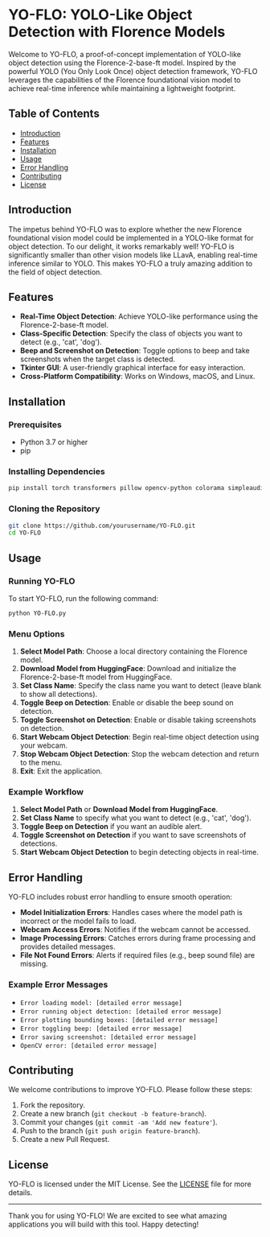 
# YO-FLO: YOLO-Like Object Detection with Florence Models

Welcome to YO-FLO, a proof-of-concept implementation of YOLO-like object detection using the Florence-2-base-ft model. Inspired by the powerful YOLO (You Only Look Once) object detection framework, YO-FLO leverages the capabilities of the Florence foundational vision model to achieve real-time inference while maintaining a lightweight footprint.

## Table of Contents

- [Introduction](#introduction)
- [Features](#features)
- [Installation](#installation)
- [Usage](#usage)
- [Error Handling](#error-handling)
- [Contributing](#contributing)
- [License](#license)

## Introduction

The impetus behind YO-FLO was to explore whether the new Florence foundational vision model could be implemented in a YOLO-like format for object detection. To our delight, it works remarkably well! YO-FLO is significantly smaller than other vision models like LLavA, enabling real-time inference similar to YOLO. This makes YO-FLO a truly amazing addition to the field of object detection.

## Features

- **Real-Time Object Detection**: Achieve YOLO-like performance using the Florence-2-base-ft model.
- **Class-Specific Detection**: Specify the class of objects you want to detect (e.g., 'cat', 'dog').
- **Beep and Screenshot on Detection**: Toggle options to beep and take screenshots when the target class is detected.
- **Tkinter GUI**: A user-friendly graphical interface for easy interaction.
- **Cross-Platform Compatibility**: Works on Windows, macOS, and Linux.

## Installation

### Prerequisites

- Python 3.7 or higher
- pip

### Installing Dependencies

```bash
pip install torch transformers pillow opencv-python colorama simpleaudio huggingface-hub
```

### Cloning the Repository

```bash
git clone https://github.com/yourusername/YO-FLO.git
cd YO-FLO
```

## Usage

### Running YO-FLO

To start YO-FLO, run the following command:

```bash
python YO-FLO.py
```

### Menu Options

1. **Select Model Path**: Choose a local directory containing the Florence model.
2. **Download Model from HuggingFace**: Download and initialize the Florence-2-base-ft model from HuggingFace.
3. **Set Class Name**: Specify the class name you want to detect (leave blank to show all detections).
4. **Toggle Beep on Detection**: Enable or disable the beep sound on detection.
5. **Toggle Screenshot on Detection**: Enable or disable taking screenshots on detection.
6. **Start Webcam Object Detection**: Begin real-time object detection using your webcam.
7. **Stop Webcam Object Detection**: Stop the webcam detection and return to the menu.
8. **Exit**: Exit the application.

### Example Workflow

1. **Select Model Path** or **Download Model from HuggingFace**.
2. **Set Class Name** to specify what you want to detect (e.g., 'cat', 'dog').
3. **Toggle Beep on Detection** if you want an audible alert.
4. **Toggle Screenshot on Detection** if you want to save screenshots of detections.
5. **Start Webcam Object Detection** to begin detecting objects in real-time.

## Error Handling

YO-FLO includes robust error handling to ensure smooth operation:

- **Model Initialization Errors**: Handles cases where the model path is incorrect or the model fails to load.
- **Webcam Access Errors**: Notifies if the webcam cannot be accessed.
- **Image Processing Errors**: Catches errors during frame processing and provides detailed messages.
- **File Not Found Errors**: Alerts if required files (e.g., beep sound file) are missing.

### Example Error Messages

- `Error loading model: [detailed error message]`
- `Error running object detection: [detailed error message]`
- `Error plotting bounding boxes: [detailed error message]`
- `Error toggling beep: [detailed error message]`
- `Error saving screenshot: [detailed error message]`
- `OpenCV error: [detailed error message]`

## Contributing

We welcome contributions to improve YO-FLO. Please follow these steps:

1. Fork the repository.
2. Create a new branch (`git checkout -b feature-branch`).
3. Commit your changes (`git commit -am 'Add new feature'`).
4. Push to the branch (`git push origin feature-branch`).
5. Create a new Pull Request.

## License

YO-FLO is licensed under the MIT License. See the [LICENSE](LICENSE) file for more details.

---

Thank you for using YO-FLO! We are excited to see what amazing applications you will build with this tool. Happy detecting!
